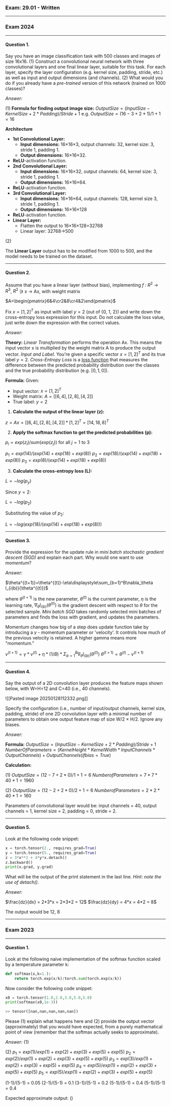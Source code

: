 ### Exam: 29.01 - Written

____________________________________________________
### Exam 2024
__________________________________________________
#### Question 1. 
Say you have an image classification task with 500 classes and images of size 16x16. (1) Construct a convolutional neural network with three convolutional layers and one final linear layer, suitable for this task. For each layer, specify the layer configuration (e.g. kernel size, padding, stride, etc.) as well as input and output dimensions (and channels). (2) What would you do if you already have a *pre-trained* version of this network (trained on 1000 classes)?

_Answer:_  

(1) 
**Formula for finding output image size:** 
$Output Size = (Input Size - Kernel Size + 2 * Padding) / Stride + 1$
e.g. $Output Size = (16 - 3 + 2 * 1) / 1 + 1 = 16$

**Architecture**
- **1st Convolutional Layer:**
    - **Input dimensions:**  16×16×3, output channels: 32, kernel size: 3, stride 1, padding 1.
    - **Output dimensions:** 16×16×32.
- **ReLU**-activation function.
- **2nd Convolutional Layer:**
    - **Input dimensions:** 16×16×32, output channels: 64, kernel size: 3, stride 1, padding 1.
    - **Output dimensions:** 16×16×64.
- **ReLU**-activation function.
- **3rd Convolutional Layer:** 
    - **Input dimensions:** 16×16×64, output channels: 128, kernel size 3, stride 1, padding 1.
    - **Output dimensions:** 16×16×128
- **ReLU**-activation function.
- **Linear Layer:**
    - Flatten the output to 16×16×128=32768
    - Linear layer: 32768→500

(2)

The **Linear Layer** output has to be modified from 1000 to 500, and the model needs to be trained on the dataset.
________________________________________________________
#### Question 2.
Assume that you have a linear layer (without bias), implementing *f* : $R^2$ → $R^3$, $R^2$ ∋ x → Ax, with weight matrix 

$A=\begin{pmatrix}6&4\cr2&8\cr4&2\end{pmatrix}$ 

Fix $x=[1,2]^T$ as input with label $y=2$ (out of {0, 1, 2}) and write down the cross-entropy loss expression for this input. Do not calculate the loss value, just write down the expression with the correct values.

*Answer:* 

**Theory:** 
*Linear Transformation* performs the operation Ax. This means the input vector x is multiplied by the weight matrix A to produce the output vector.
*Input and Label*. You're given a specific vector $x=[1,2]^T$ and its true label $y=2$.
*Cross-Entropy Loss* is a <u>loss function</u> that measures the difference between the predicted probability distribution over the classes and the true probability distribution (e.g. $[0,1,0]$).

**Formula:**
Given:
* Input vector: $x = [1, 2]^T$
* Weight matrix: $A = [[6, 4], [2, 8], [4, 2]]$
* True label: $y = 2$

1. **Calculate the output of the linear layer (z):**

$z = Ax = [[6, 4], [2, 8], [4, 2]] * [1, 2]^T = [14, 18, 8]^T$

2. **Apply the softmax function to get the predicted probabilities (p):**

$p_i = exp(z_i) / sum(exp(z_j))$  for all $j=1$ to $3$

$p_1 = exp(14) / (exp(14) + exp(18) + exp(8))$
$p_2 = exp(18) / (exp(14) + exp(18) + exp(8))$
$p_3 = exp(8) / (exp(14) + exp(18) + exp(8))$

3. **Calculate the cross-entropy loss (L):**

$L = -log(p_y)$

Since $y = 2$:

$L = -log(p_2)$

Substituting the value of $p_2$:

$L = -log(exp(18) / (exp(14) + exp(18) + exp(8)))$
______________________________________
#### Question 3.
Provide the expression for the update rule in *mini batch stochastic gradient descent (SGD)* and explain each part. Why would one want to use *momentum*?

*Answer:* 

$\theta^{(t+1)}=\theta^{(t)}-\eta\displaystyle\sum_{b=1}^B\nabla_\theta l_{i(b)}(\theta^{(t)})$ 

where $\theta^{(t+1)}$ is the new parameter, $\theta^{(t)}$ is the current parameter, $\eta$ is the learning rate, $\nabla_\theta l_{i(b)}(\theta^{(t)})$ is the gradient descent with respect to $\theta$ for the selected sample. *Mini batch SGD* takes randomly selected mini batches of parameters and finds the loss with gradient, and updates the parameters. 

Momentum changes how big of a step does update function take by introducing a $\gamma$ - momentum parameter or 'velocity'.  It controls how much of the previous velocity is retained. A higher gamma means more "momentum."

$v^{(t+1)} = γ * v^{(t)} + η * (1/B) * Σ_{b=1}^B ∇_θ l_{i(b)}(θ^{(t)})$
$θ^{(t+1)} = θ^{(t)} - v^{(t+1)}$
_________________
#### Question 4.
Say the output of a 2D convolution layer produces the feature maps shown below, with W=H=12 and C=40 (i.e., 40 channels).

![[Pasted image 20250128112332.png]]

Specify the configuration (i.e., number of input/output channels, kernel size, padding, stride) of one 2D convolution layer with a minimal number of parameters to obtain one output feature map of size W/2 × H/2. Ignore any biases.

*Answer:*

**Formula:**
$Output Size = (Input Size - Kernel Size + 2 * Padding) / Stride + 1$
$Number Of Parameters = (Kernel Height * Kernel Width * Input Channels * Output Channels) + OutputChannels(if bias = True)$

**Calculation:**

(1)
$Output Size = (12 - 7 + 2 * 0) / 1 + 1 = 6$
$Number of Parameters = 7 * 7 * 40 * 1 = 1960$

(2)
$Output Size = (12 - 2 + 2 * 0) / 2 + 1 = 6$
$Number of Parameters = 2 * 2 * 40 * 1 = 160$

Parameters of convolutional layer would be: input channels = 40, output channels = 1, kernel size = 2, padding = 0, stride = 2.
_______________
#### Question 5.
Look at the following code snippet:
```python
x = torch.tensor(2., requires_grad=True)
y = torch.tensor(5., requires_grad=True)
z = 3*x**2 + 4*y*x.detach()
z.backward()
print(x.grad, y.grad)
```
What will be the output of the print statement in the last line. *Hint: note the use of detach()*.

*Answer:*

$\frac{dz}{dx} = 2*3*x = 2*3*2 = 12$
$\frac{dz}{dy} = 4*x = 4*2 = 8$

The output would be 12, 8
_____________________
### Exam 2023
_________________________
#### Question 1.
Look at the following naive implementation of the softmax function scaled by a temperature parameter k:
```python
def softmax(x,k=1.):
	return torch.exp(x/k)/torch.sum(torch.exp(x/k))
```
Now consider the following code snippet:
```python
x0 = torch.tensor(1.0,2.0,3.0,5.0,5.0)
print(softmax(x0,1e-3))

>> tensor([nan,nan,nan,nan,nan])
```
Please (1) explain what happens here and (2) provide the output vector (approximately) that you would have expected, from a purely mathematical point of view (remember that the softmax actually seeks to approximate).

*Answer:*
(1)

(2)
$p_1 = exp(1) / exp(1) + exp(2) + exp(3) + exp(5) + exp(5)$ 
$p_2 = exp(2) / exp(1) + exp(2) + exp(3) + exp(5) + exp(5)$ 
$p_3 = exp(3) / exp(1) + exp(2) + exp(3) + exp(5) + exp(5)$ 
$p_4 = exp(5) / exp(1) + exp(2) + exp(3) + exp(5) + exp(5)$ 
$p_5 = exp(5) / exp(1) + exp(2) + exp(3) + exp(5) + exp(5)$ 

(1-1)/(5-1) = 0.05
(2-1)/(5-1) = 0.1
(3-1)/(5-1) = 0.2
(5-1)/(5-1) = 0.4
(5-1)/(5-1) = 0.4

Expected approximate output: ()